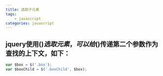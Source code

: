 ```yaml
---
title: 选取子元素
tags: 
    - javascript
categories: javascript
---
```


## jquery使用$()选取元素，可以给$()传递第二个参数作为查找的上下文，如下：
<!-- more -->

```javascript
var $box = $('.box');
var $boxChild = $('.boxChild', $box);
```

